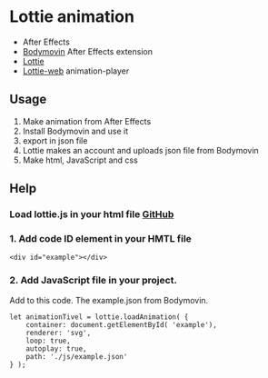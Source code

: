 # Lottie animation

- After Effects
- [Bodymovin](https://exchange.adobe.com/apps/cc/12557) After Effects extension
- [Lottie](https://lottiefiles.com/)
- [Lottie-web](https://github.com/airbnb/lottie-web) animation-player

## Usage

1. Make animation from After Effects
2. Install Bodymovin and use it
3. export in json file
4. Lottie makes an account and uploads json file from Bodymovin
5. Make html, JavaScript and css

## Help

### Load lottie.js in your html file [GitHub](https://github.com/airbnb/lottie-web/tree/master/build/player)

### 1. Add code ID element in your HMTL file

```
<div id="example"></div>
```

### 2. Add JavaScript file in your project.

Add to this code.
The example.json from Bodymovin.

```
let animationTivel = lottie.loadAnimation( {
    container: document.getElementById( 'example'),
    renderer: 'svg',
    loop: true,
    autoplay: true,
    path: './js/example.json'
} );
```

